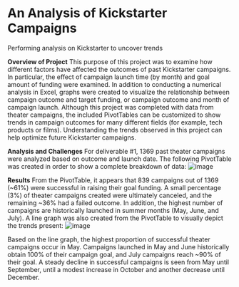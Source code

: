 # An Analysis of Kickstarter Campaigns
Performing analysis on Kickstarter to uncover trends

**Overview of Project** This purpose of this project was to examine how different factors have affected the outcomes of past Kickstarter campaigns.  In particular, the effect of campaign launch time (by month) and goal amount of funding were examined.  In addition to conducting a numerical analysis in Excel, graphs were created to visualize the relationship between campaign outcome and target funding, or campaign outcome and month of campaign launch.  Although this project was completed with data from theater campaigns, the included PivotTables can be customized to show trends in campaign outcomes for many different fields (for example, tech products or films).  Understanding the trends observed in this project can help optimize future Kickstarter campaigns.

**Analysis and Challenges** For deliverable #1, 1369 past theater campaigns were analyzed based on outcome and launch date.  The following PivotTable was created in order to show a complete breakdown of data: 
![image](https://user-images.githubusercontent.com/99574730/153797941-3750ae1e-9c66-410c-84e6-97ff4a7eb5fc.png)


**Results** From the PivotTable, it appears that 839 campaigns out of 1369 (~61%) were successful in raising their goal funding.   A small percentage (3%) of theater campaigns created were ultimately canceled, and the remaining ~36% had a failed outcome.  In addition, the highest number of campaigns are historically launched in summer months (May, June, and July).  A line graph was also created from the PivotTable to visually depict the trends present:
![image](https://user-images.githubusercontent.com/99574730/153798374-16a015c3-6b9f-47f2-b2d9-07426136ded4.png)

Based on the line graph, the highest proportion of successful theater campaigns occur in May.  Campaigns launched in May and June historically obtain 100% of their campaign goal, and July campaigns reach ~90% of their goal.  A steady decline in successful campaigns is seen from May until September, until a modest increase in October and another decrease until December.
